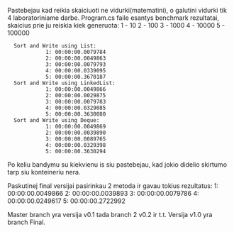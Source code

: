 Pastebejau kad reikia skaiciuoti ne vidurki(matematini), o galutini vidurki tik 4 laboratoriniame darbe.
Program.cs faile esantys benchmark rezultatai, skaicius prie ju reiskia kiek generuota:
  1 - 10
  2 - 100
  3 - 1000
  4 - 10000
  5 - 100000

      Sort and Write using List:
                1: 00:00:00.0079784
                2: 00:00:00.0049863
                3: 00:00:00.0079793
                4: 00:00:00.0339095
                5: 00:00:00.3670187
      Sort and Write using LinkedList:
                1: 00:00:00.0049866
                2: 00:00:00.0029875
                3: 00:00:00.0079783
                4: 00:00:00.0329085
                5: 00:00:00.3630080
      Sort and Write using Deque:
                1: 00:00:00.0049869
                2: 00:00:00.0039890
                3: 00:00:00.0089765
                4: 00:00:00.0329398
                5: 00:00:00.3630294

Po keliu bandymu su kiekvienu is siu pastebejau, kad jokio didelio skirtumo tarp siu konteineriu nera.

Paskutinej final versijai pasirinkau 2 metoda ir gavau tokius rezultatus:
1: 00:00:00.0049866
2: 00:00:00.0039893
3: 00:00:00.0079786
4: 00:00:00.0249617
5: 00:00:00.2722992

Master branch yra versija v0.1
tada branch 2 v0.2 ir t.t.
Versija v1.0 yra branch Final.

